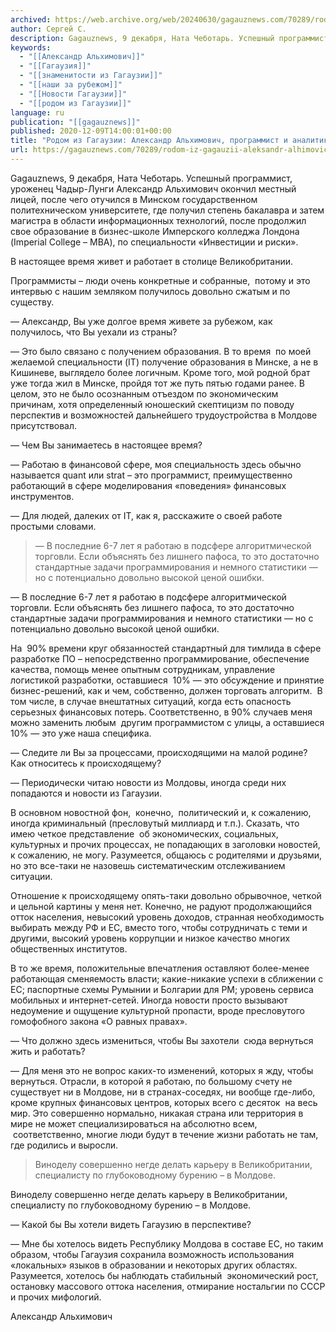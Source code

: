 ```yaml
---
archived: https://web.archive.org/web/20240630/gagauznews.com/70289/rodom-iz-gagauzii-aleksandr-alhimovich-programmist-i-analitik-iz-londona.html
author: Сергей С.
description: Gagauznews, 9 декабря, Ната Чеботарь. Успешный программист, уроженец Чадыр-Лунги Александр Альхимович окончил местный лицей, после чего отучился в Минском государственном политехническом университете, где получил степень бакалавра и затем магистра в области информационных технологий, после продолжил свое образование в бизнес-школе Имперского колледжа Лондона (Imperial College – MBA), по специальности «Инвестиции и риски». В настоящее время живет и работает в столице Великобритании. Программисты – люди очень конкретные и собранные,  потому и это интервью с нашим земляком получилось довольно сжатым и по существу. — Александр, Вы уже долгое время живете за рубежом, как получилось, что Вы уехали из страны? — Это было связано […]
keywords:
  - "[[Александр Альхимович]]"
  - "[[Гагаузия]]"
  - "[[знаменитости из Гагаузии]]"
  - "[[наши за рубежом]]"
  - "[[Новости Гагаузии]]"
  - "[[родом из Гагаузии]]"
language: ru
publication: "[[gagauznews]]"
published: 2020-12-09T14:00:01+00:00
title: "Родом из Гагаузии: Александр Альхимович, программист и аналитик из Лондона"
url: https://gagauznews.com/70289/rodom-iz-gagauzii-aleksandr-alhimovich-programmist-i-analitik-iz-londona.html
---
```


Gagauznews, 9 декабря, Ната Чеботарь. Успешный программист, уроженец Чадыр-Лунги Александр Альхимович окончил местный лицей, после чего отучился в Минском государственном политехническом университете, где получил степень бакалавра и затем магистра в области информационных технологий, после продолжил свое образование в бизнес-школе Имперского колледжа Лондона (Imperial College – MBA), по специальности «Инвестиции и риски».

В настоящее время живет и работает в столице Великобритании.

Программисты – люди очень конкретные и собранные,  потому и это интервью с нашим земляком получилось довольно сжатым и по существу.

— Александр, Вы уже долгое время живете за рубежом, как получилось, что Вы уехали из страны?

— Это было связано с получением образования. В то время  по моей желаемой специальности (IT) получение образования в Минске, а не в Кишиневе, выглядело более логичным. Кроме того, мой родной брат уже тогда жил в Минске, пройдя тот же путь пятью годами ранее. В целом, это не было осознанным отъездом по экономическим причинам, хотя определенный юношеский скептицизм по поводу перспектив и возможностей дальнейшего трудоустройства в Молдове присутствовал.

— Чем Вы занимаетесь в настоящее время?

— Работаю в финансовой сфере, моя специальность здесь обычно называется quant или strat – это программист, преимущественно работающий в сфере моделирования «поведения» финансовых инструментов.

— Для людей, далеких от IT, как я, расскажите о своей работе простыми словами.

> — В последние 6-7 лет я работаю в подсфере алгоритмической торговли. Если объяснять без лишнего пафоса, то это достаточно стандартные задачи программирования и немного статистики — но с потенциально довольно высокой ценой ошибки.

— В последние 6-7 лет я работаю в подсфере алгоритмической торговли. Если объяснять без лишнего пафоса, то это достаточно стандартные задачи программирования и немного статистики — но с потенциально довольно высокой ценой ошибки.

На  90% времени круг обязанностей стандартный для тимлида в сфере разработке ПО – непосредственно программирование, обеспечение качества, помощь менее опытным сотрудникам, управление логистикой разработки, оставшиеся  10% — это обсуждение и принятие бизнес-решений, как и чем, собственно, должен торговать алгоритм.  В том числе, в случае внештатных ситуаций, когда есть опасность серьезных финансовых потерь. Соответственно, в 90% случаев меня можно заменить любым  другим программистом с улицы, а оставшиеся 10% — это уже наша специфика.

— Следите ли Вы за процессами, происходящими на малой родине? Как относитесь к происходящему?

— Периодически читаю новости из Молдовы, иногда среди них попадаются и новости из Гагаузии.

В основном новостной фон,  конечно,  политический и, к сожалению, иногда криминальный (пресловутый миллиард и т.п.). Сказать, что имею четкое представление  об экономических, социальных, культурных и прочих процессах, не попадающих в заголовки новостей, к сожалению, не могу. Разумеется, общаюсь с родителями и друзьями, но это все-таки не назовешь систематическим отслеживанием ситуации.

Отношение к происходящему опять-таки довольно обрывочное, четкой и цельной картины у меня нет. Конечно, не радуют продолжающийся отток населения, невысокий уровень доходов, странная необходимость выбирать между РФ и ЕС, вместо того, чтобы сотрудничать с теми и другими, высокий уровень коррупции и низкое качество многих общественных институтов.

В то же время, положительные впечатления оставляют более-менее работающая сменяемость власти; какие-никакие успехи в сближении с ЕС; паспортные схемы Румынии и Болгарии для РМ; уровень сервиса мобильных и интернет-сетей. Иногда новости просто вызывают недоумение и ощущение культурной пропасти, вроде пресловутого гомофобного закона «О равных правах».

— Что должно здесь измениться, чтобы Вы захотели  сюда вернуться жить и работать?

— Для меня это не вопрос каких-то изменений, которых я жду, чтобы вернуться. Отрасли, в которой я работаю, по большому счету не существует ни в Молдове, ни в странах-соседях, ни вообще где-либо, кроме крупных финансовых центров, которых всего с десяток  на весь мир. Это совершенно нормально, никакая страна или территория в мире не может специализироваться на абсолютно всем,   соответственно, многие люди будут в течение жизни работать не там, где родились и выросли.

> Виноделу совершенно негде делать карьеру в Великобритании, специалисту по глубоководному бурению – в Молдове.

Виноделу совершенно негде делать карьеру в Великобритании, специалисту по глубоководному бурению – в Молдове.

— Какой бы Вы хотели видеть Гагаузию в перспективе?

— Мне бы хотелось видеть Республику Молдова в составе ЕС, но таким образом, чтобы Гагаузия сохранила возможность использования «локальных» языков в образовании и некоторых других областях. Разумеется, хотелось бы наблюдать стабильный  экономический рост, остановку массового оттока населения, отмирание ностальгии по СССР и прочих мифологий.

Александр Альхимович